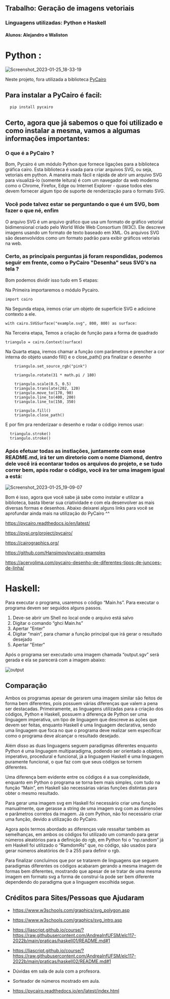 ## Trabalho: Geração de imagens vetoriais

### Linguagens  utilizadas: Python e Haskell

#### Alunos: Alejandro e Waliston 

# Python  :

![Screenshot_2023-01-25_18-33-19](https://user-images.githubusercontent.com/82295321/214696149-430af9b0-01a0-4924-924f-0b5d7f38b9d4.png)

Neste projeto, fora utilizada a biblioteca  <a href="https://pycairo.readthedocs.io/en/latest/" targe="_blank">PyCairo</a>


##  Para instalar a PyCairo é facil: 

```bash
  pip install pycairo
```

## Certo, agora que já sabemos o que foi utilizado e como instalar a mesma, vamos a algumas informações importantes:

### O que é a PyCairo ? 

Bom, Pycairo é um módulo Python que fornece ligações para a biblioteca gráfica cairo. Esta biblioteca é usada para criar arquivos SVG, ou seja, vetoriais em python. A maneira mais fácil e rápida de abrir um arquivo SVG para visualizá-lo (somente leitura) é com um navegador da web moderno como o Chrome, Firefox, Edge ou Internet Explorer - quase todos eles devem fornecer algum tipo de suporte de renderização para o formato SVG. 

### Você pode talvez estar se perguntando o que é um SVG, bom fazer o que né, enfim

O arquivo SVG é um arquivo gráfico que usa um formato de gráfico vetorial bidimensional criado pelo World Wide Web Consortium (W3C). Ele descreve imagens usando um formato de texto baseado em XML. Os arquivos SVG são desenvolvidos como um formato padrão para exibir gráficos vetoriais na web.

### Certo, as principais perguntas já foram respondidas, podemos seguir em frente, como o PyCairo "Desenha" seus SVG's na tela ?

Bom podemos dividir isso tudo em 5 etapas: 

Na Primeira importaremos o módulo Pycairo.

```
import cairo
```

Na Segunda etapa, iremos criar um objeto de superfície SVG e adicione contexto a ele.

```
with cairo.SVGSurface("example.svg", 800, 800) as surface:
```

Na Terceira etapa, Temos a criação de função para a forma de quadrado

```
triangulo = cairo.Context(surface)
```

Na Quarta etapa, iremos chamar a função com parâmetros e prencher a cor interna do objeto usando fill() e o close_path() pra finalizar o desenho
```
    triangulo.set_source_rgb("pink")

    triangulo.rotate(31 * math.pi / 180)

    triangulo.scale(0.5, 0.5)
    triangulo.translate(202, 120)
    triangulo.move_to(170, 90)
    triangulo.line_to(400, 200)
    triangulo.line_to(150, 350)
    
    triangulo.fill()
    triangulo.close_path()
 ```
 
 E por fim pra renderizaar o desenho e rodar o código  iremos usar: 
 
 ```
   triangulo.stroke()
   triangulo.stroke()
 ```
 ### Após efetuar todas as instlações, juntamente com esse README.md,  irá ter um diretorio com o nome Diamond, dentro dele você irá econtarar todos os arquivos do projeto, e se tudo correr bem, após rodar o código, você ira ter uma imagem igual a está:
 
![Screenshot_2023-01-25_19-09-07](https://user-images.githubusercontent.com/82295321/214703214-8c92a71a-e7d5-4463-9b8f-b56544683a76.png)

 
Bom é isso, agora que você sabe  já sabe como instalar e utilizar a biblioteca, basta liberar sua criatividade e com ela desenvolver  as mais diversas formas e desenhos. Abaixo deixarei alguns links para você se aprofundar ainda mais na utilização do PyCairo ^^

https://pycairo.readthedocs.io/en/latest/

https://pypi.org/project/pycairo/

https://cairographics.org/

https://github.com/Hansimov/pycairo-examples

https://acervolima.com/pycairo-desenho-de-diferentes-tipos-de-juncoes-de-linha/

# Haskell: 

Para executar o programa, usaremos o código “Main.hs”. Para executar o programa devem ser seguidos alguns passos.

1. Deve-se abrir um Shell no local onde o arquivo está salvo
2. Digitar o comando “ghci Main.hs”
3. Apertar "Enter"
4. Digitar “main”, para chamar a função principal que irá gerar o resultado desejado
5. Apertar "Enter"

Após o programa ser executado uma imagem chamada “output.sgv” será gerada e ela se parecerá com a imagem abaixo:

![output](https://user-images.githubusercontent.com/104328707/215327993-a6eed798-ed8a-4af1-a446-a8174531dfae.svg)

## Comparação

Ambos os programas apesar de gerarem uma imagem similar são feitos de forma bem diferentes, pois possuem várias diferenças que valem a pena ser destacadas. Primeiramente, as linguagens utilizadas para a criação dos códigos, Python e Haskell, possuem a diferença de Python ser uma linguagem imperativa, um tipo de linguagem que descreve as ações que devem ser feitas, enquanto Haskell é uma linguagem declarativa, sendo uma linguagem que foca no que o programa deve realizar sem especificar como o programa deve alcançar o resultado desejado.

Além disso as duas linguagens seguem paradigmas diferentes enquanto Python é uma linguagem multiparadigma, podendo ser orientado a objetos, imperativo, procedural e funcional, já a linguagem Haskell é uma linguagem puramente funcional, o que faz com que seus códigos se tornem diferentes.

Uma diferença bem evidente entre os códigos é a sua complexidade, enquanto em Python o programa se  torna bem mais simples, com tudo na função “Main”, em Haskell são necessárias várias funções distintas para obter o mesmo resultado.

Para gerar uma imagem svg em Haskell foi necessário criar uma função manualmente, que gerasse a string de uma imagem svg com as dimensões e parâmetros corretos da imagem. Já com Python, não foi necessário criar uma função, devido a utilização do PyCairo.

Agora após termos abordado as diferenças vale ressaltar também as semelhanças, em ambos os códigos foi utilizado um comando para gerar números aleatórios para a definição do rgb, em Python foi o “np.random” já em Haskell foi utilizado o “RamdomRs” que, no código, são usados para gerar números aleatórios de 0 a 255 para definir o rgb.

Para finalizar concluímos que por se tratarem de linguagens que seguem paradigmas diferentes os códigos acabaram gerando a mesma imagem de formas bem diferentes, mostrando que apesar de se tratar de uma mesma imagem em formato svg a forma de construí-la pode ser bem diferente dependendo do paradigma que a linguagem escolhida segue. 

## Créditos para Sites/Pessoas que Ajudaram

* https://www.w3schools.com/graphics/svg_polygon.asp

* https://www.w3schools.com/graphics/svg_intro.asp

* https://liascript.github.io/course/?https://raw.githubusercontent.com/AndreaInfUFSM/elc117-2022b/main/praticas/haskell01/README.md#1

* https://liascript.github.io/course/?https://raw.githubusercontent.com/AndreaInfUFSM/elc117-2022b/main/praticas/haskell02/README.md#1

* Dúvidas em sala de aula com a profesora.

* Sorteador de números mostrado em aula.

* https://pycairo.readthedocs.io/en/latest/index.html
